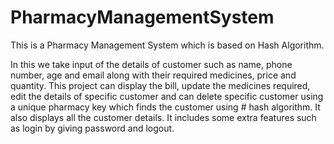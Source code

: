 # PharmacyManagementSystem

This is a Pharmacy Management System which is based on Hash Algorithm.

In this we take input of the details of customer such as name, phone number, age and email along with their required medicines, price and quantity.
This project can display the bill, update the medicines required, edit the details of specific customer and can delete specific customer using a unique pharmacy key which finds the customer using # hash algorithm.
It also displays all the customer details.
It includes some extra features such as login by giving password and logout.
